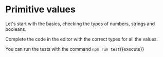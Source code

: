 # Primitive values

Let's start with the basics, checking the types of numbers, strings and booleans.

Complete the code in the editor with the correct types for all the values.

You can run the tests with the command `npm run test`{{execute}}